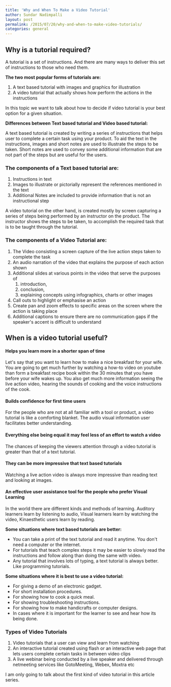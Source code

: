 ```yaml
---
title: 'Why and When To Make a Video Tutorial'
author: Sundar Nadimpalli
layout: post
permalink: /2015/07/20/why-and-when-to-make-video-tutorials/
categories: general
---
```


<h2>Why is a tutorial required?</h2>
A tutorial is a set of instructions. And there are many ways to deliver this set of instructions to those who need them.

<strong>The two most popular forms of tutorials are:</strong>
<ol>
	<li>A text based tutorial with images and graphics for illustration</li>
	<li>A video tutorial that actually shows how perform the actions in the instructions</li>
</ol>
In this topic we want to talk about how to decide if video tutorial is your best option for a given situation.

<strong>Differences between Text based tutorial and Video based tutorial:</strong>

A text based tutorial is created by writing a series of instructions that helps user to complete a certain task using your product. To aid the text in the instructions, images and short notes are used to illustrate the steps to be taken. Short notes are used to convey some additional information that are not part of the steps but are useful for the users.
<h3>The components of a Text based tutorial are:</h3>
<ol>
	<li>Instructions in text</li>
	<li>Images to illustrate or pictorially represent the references mentioned in the text</li>
	<li>Additional Notes are included to provide information that is not an instructional step</li>
</ol>
A video tutorial on the other hand, is created mostly by screen capturing a series of steps being performed by an instructor on the product. The instructor shows the steps to be taken, to accomplish the required task that is to be taught through the tutorial.
<h3>The components of a Video Tutorial are:</h3>
<ol>
	<li>The Video consisting a screen capture of the live action steps taken to complete the task</li>
	<li>An audio narration of the video that explains the purpose of each action shown</li>
	<li>Additional slides at various points in the video that serve the purposes of
<ol>
	<li>introduction,</li>
	<li>conclusion,</li>
	<li>explaining concepts using infographics, charts or other images</li>
</ol>
</li>
	<li>Call outs to highlight or emphasise an action</li>
	<li>Create pan and zoom effects to specific areas on the screen where the action is taking place</li>
	<li>Additional captions to ensure there are no communication gaps if the speaker's accent is difficult to understand</li>
</ol>
<h2>When is a video tutorial useful?</h2>
<h4>Helps you learn more in a shorter span of time</h4>
Let's say that you want to learn how to make a nice breakfast for your wife. You are going to get much further by watching a how-to video on youtube than form a breakfast recipe book within the 30 minutes that you have before your wife wakes up. You also get much more information seeing the live action video, hearing the sounds of cooking and the voice instructions of the cook.
<h4>Builds confidence for first time users</h4>
For the people who are not at all familiar with a tool or product, a video tutorial is like a comforting blanket. The audio visual information user facilitates better understanding.
<h4>Everything else being equal it may feel less of an effort to watch a video</h4>
The chances of keeping the viewers attention through a video tutorial is greater than that of a text tutorial.
<h4>They can be more impressive that text based tutorials</h4>
Watching a live action video is always more impressive than reading text and looking at images.
<h4>An effective user assistance tool for the people who prefer Visual Learning</h4>
In the world there are different kinds and methods of learning. Auditory learners learn by listening to audio, Visual learners learn by watching the video, Kinaesthetic users learn by reading.

<strong>Some situations where text based tutorials are better:</strong>
<ul>
	<li>You can take a print of the text tutorial and read it anytime. You don't need a computer or the internet.</li>
	<li>For tutorials that teach complex steps it may be easier to slowly read the instructions and follow along than doing the same with video.</li>
	<li>Any tutorial that involves lots of typing, a text tutorial is always better. Like programming tutorials.</li>
</ul>
<strong>Some situations where it is best to use a video tutorial:</strong>
<ul>
	<li>For giving a demo of an electronic gadget.</li>
	<li>For short installation procedures.</li>
	<li>For showing how to cook a quick meal.</li>
	<li>For showing troubleshooting instructions.</li>
	<li>For showing how to make handicrafts or computer designs.</li>
	<li>In cases where it is important for the learner to see and hear how its being done.</li>
</ul>
<h3>Types of Video Tutorials</h3>
<ol>
	<li>Video tutorials that a user can view and learn from watching</li>
	<li>An interactive tutorial created using flash or an interactive web page that lets users complete certain tasks in between video clips</li>
	<li>A live webinar being conducted by a live speaker and delivered through netmeeting services like GotoMeeting, Webex, Moxtra etc</li>
</ol>
I am only going to talk about the first kind of video tutorial in this article series.
